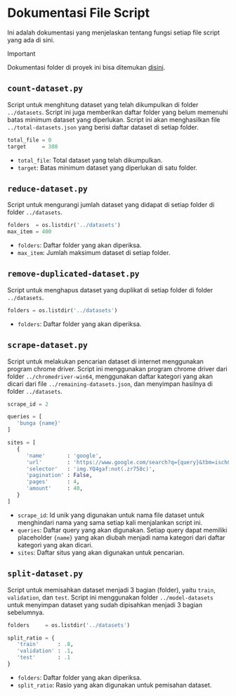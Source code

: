 # Dokumentasi File Script

Ini adalah dokumentasi yang menjelaskan tentang fungsi setiap file script yang ada di sini.

> [!IMPORTANT]
> Dokumentasi folder di proyek ini bisa ditemukan [disini](../README.md).

## `count-dataset.py`

Script untuk menghitung dataset yang telah dikumpulkan di folder `../datasets`. Script ini juga memberikan daftar folder yang belum memenuhi batas minimum dataset yang diperlukan. Script ini akan menghasilkan file `../total-datasets.json` yang berisi daftar dataset di setiap folder.

```python
total_file = 0
target     = 300
```

- `total_file`: Total dataset yang telah dikumpulkan.
- `target`: Batas minimum dataset yang diperlukan di satu folder.

## `reduce-dataset.py`

Script untuk mengurangi jumlah dataset yang didapat di setiap folder di folder `../datasets`.

```python
folders  = os.listdir('../datasets')
max_item = 400
```

- `folders`: Daftar folder yang akan diperiksa.
- `max_item`: Jumlah maksimum dataset di setiap folder.

## `remove-duplicated-dataset.py`

Script untuk menghapus dataset yang duplikat di setiap folder di folder `../datasets`.

```python
folders = os.listdir('../datasets')
```

- `folders`: Daftar folder yang akan diperiksa.

## `scrape-dataset.py`

Script untuk melakukan pencarian dataset di internet menggunakan program chrome driver. Script ini menggunakan program chrome driver dari folder `../chromedriver-win64`, menggunakan daftar kategori yang akan dicari dari file `../remaining-datasets.json`, dan menyimpan hasilnya di folder `../datasets`.

```python
scrape_id = 2

queries = [
   'bunga {name}'
]

sites = [
   {
      'name'       : 'google',
      'url'        : 'https://www.google.com/search?q={query}&tbm=isch&as_filetype=jpg&tbs=sur:fmc&udm=2',
      'selector'   : 'img.YQ4gaf:not(.zr758c)',
      'pagination' : False,
      'pages'      : 4,
      'amount'     : 40,
   }
]
```

- `scrape_id`: Id unik yang digunakan untuk nama file dataset untuk menghindari nama yang sama setiap kali menjalankan script ini.
- `queries`: Daftar query yang akan digunakan. Setiap query dapat memiliki placeholder `{name}` yang akan diubah menjadi nama kategori dari daftar kategori yang akan dicari.
- `sites`: Daftar situs yang akan digunakan untuk pencarian.

## `split-dataset.py`

Script untuk memisahkan dataset menjadi 3 bagian (folder), yaitu `train`, `validation`, dan `test`. Script ini menggunakan folder `../model-datasets` untuk menyimpan dataset yang sudah dipisahkan menjadi 3 bagian sebelumnya.

```python
folders     = os.listdir('../datasets')

split_ratio = {
   'train'      : .8,
   'validation' : .1,
   'test'       : .1
}
```

- `folders`: Daftar folder yang akan diperiksa.
- `split_ratio`: Rasio yang akan digunakan untuk pemisahan dataset.